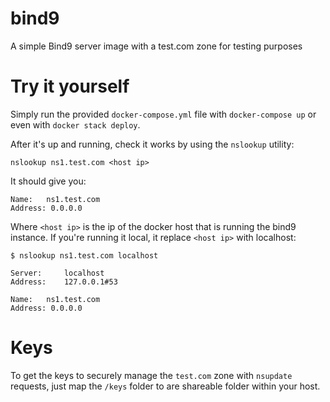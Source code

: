 # bind9
A simple Bind9 server image with a test.com zone for testing purposes

# Try it yourself
Simply run the provided `docker-compose.yml` file with `docker-compose up` or even with `docker stack deploy`.

After it's up and running, check it works by using the `nslookup` utility:

```
nslookup ns1.test.com <host ip>
```

It should give you:

```
Name:	ns1.test.com
Address: 0.0.0.0
```

Where `<host ip>` is the ip of the docker host that is running the bind9 instance. If you're running it local, it replace `<host ip>` with localhost:

```
$ nslookup ns1.test.com localhost

Server:		localhost
Address:	127.0.0.1#53

Name:	ns1.test.com
Address: 0.0.0.0

```

# Keys
To get the keys to securely manage the `test.com` zone with `nsupdate` requests, just map the `/keys` folder to are shareable folder within your host.
